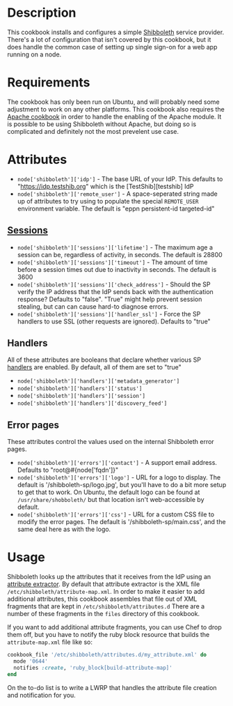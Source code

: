Description
===========
This cookbook installs and configures a simple [Shibboleth][shib] service
provider.  There's a lot of configuration that isn't covered by this
cookbook, but it does handle the common case of setting up single
sign-on for a web app running on a node.

Requirements
============
The cookbook has only been run on Ubuntu, and will probably need some
adjustment to work on any other platforms.  This cookbook also
requires the [Apache cookbook][apache] in order to handle the enabling
of the Apache module.  It is possible to be using Shibboleth without
Apache, but doing so is complicated and definitely not the most
prevelent use case.

Attributes
==========
* `node['shibboleth']['idp']` - The base URL of your IdP.  This defaults to
  "https://idp.testshib.org" which is the [TestShib][testshib] IdP
* `node['shibboleth']['remote_user']` - A space-seperated string made up
  of attributes to try using to populate the special `REMOTE_USER`
  environment variable.  The default is "eppn persistent-id targeted-id"

[Sessions][sessions]
--------------------
* `node['shibboleth']['sessions']['lifetime']` - The maximum age a
  session can be, regardless of activity, in seconds.  The default is 28800
* `node['shibboleth']['sessions']['timeout']` - The amount of time
  before a session times out due to inactivity in seconds.  The default
  is 3600
* `node['shibboleth']['sessions']['check_address']` - Should the SP
  verify the IP address that the IdP sends back with the authentication
  response?  Defaults to "false".  "True" might help prevent session
  stealing, but can can cause hard-to diagnose errors.
* `node['shibboleth']['sessions']['handler_ssl']` - Force the SP
  handlers to use SSL (other requests are ignored).  Defaults to "true"

Handlers
--------------------
All of these attributes are booleans that declare whether various SP
[handlers][handlers] are enabled.  By default, all of them are set to
"true"

* `node['shibboleth']['handlers']['metadata_generator']`
* `node['shibboleth']['handlers']['status']`
* `node['shibboleth']['handlers']['session']`
* `node['shibboleth']['handlers']['discovery_feed']`

Error pages
-----------
These attributes control the values used on the internal Shibboleth
error pages.

* `node['shibboleth']['errors']['contact']` - A support email address.
  Defaults to "root@#{node['fqdn']}"
* `node['shibboleth']['errors']['logo']` - URL for a logo to display.
  The default is '/shibboleth-sp/logo.jpg', but you'll have to do a bit
  more setup to get that to work.  On Ubuntu, the default logo can be
  found at `/usr/share/shobboleth/` but that location isn't
  web-accessible by default.
* `node['shibboleth']['errors']['css']` - URL for a custom CSS file to
  modify the error pages.  The default is '/shibboleth-sp/main.css', and
  the same deal here as with the logo.

Usage
=====
Shibboleth looks up the attributes that it receives from the IdP using an
[attribute extractor][attributex].  By default that attribute extractor
is the XML file `/etc/shibboleth/attribute-map.xml`.  In order to make
it easier to add additional attributes, this cookbook assembles that
file out of XML fragments that are kept in
`/etc/shibboleth/attributes.d`  There are a number of these fragments in
the `files` directory of this cookbook.

If you want to add additional attribute fragments, you can use Chef to
drop them off, but you have to notify the ruby block resource that
builds the `attribute-map.xml` file like so:

```ruby
cookbook_file '/etc/shibboleth/attributes.d/my_attribute.xml' do
  mode '0644'
  notifies :create, 'ruby_block[build-attribute-map]'
end
```

On the to-do list is to write a LWRP that handles the attribute file
creation and notification for you.

[shib]: http://shibboleth.net/
[apache]: http://community.opscode.com/cookbooks/apache2
[sessions]: https://wiki.shibboleth.net/confluence/display/SHIB2/NativeSPSessions
[handlers]: https://wiki.shibboleth.net/confluence/display/SHIB2/NativeSPHandler
[attributex]: https://wiki.shibboleth.net/confluence/display/SHIB2/NativeSPAttributeExtractor
